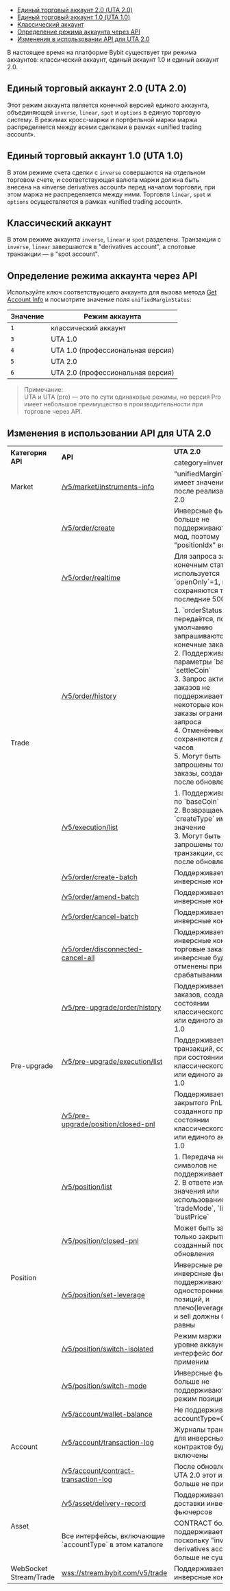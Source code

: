 - [Единый торговый аккаунт 2.0 (UTA 2.0)](#единый-торговый-аккаунт-2.0)
- [Единый торговый аккаунт 1.0 (UTA 1.0)](#единый-торговый-аккаунт-1.0)
- [Классический аккаунт](#классический-аккаунт)
- [Определение режима аккаунта через API](#определение-режима-аккаунта-через-api)
- [Изменения в использовании API для UTA 2.0](#изменения-в-использовании-api-для-uta-2.0)

<a id="единый-торговый-аккаунт-2.0"></a>

В настоящее время на платформе Bybit существует три режима аккаунтов: классический аккаунт, единый аккаунт
1.0 и единый аккаунт 2.0.

## Единый торговый аккаунт 2.0 (UTA 2.0)

Этот режим аккаунта является конечной версией единого аккаунта, объединяющей `inverse`, `linear`, `spot` и
`options` в единую торговую систему. В режимах кросс-маржи и портфельной маржи маржа распределяется между всеми
сделками в рамках «unified trading account».

<a id="единый-торговый-аккаунт-1.0"></a>

## Единый торговый аккаунт 1.0 (UTA 1.0)

В этом режиме счета сделки с `inverse` совершаются на отдельном торговом счете, и соответствующая валюта
маржи должна быть внесена на «inverse derivatives account» перед началом торговли, при этом маржа не распределяется между
ними. Торговля `linear`, `spot` и `options` осуществляется в рамках «unified trading account».

<a id="классический-аккаунт"></a>

## Классический аккаунт

В этом режиме аккаунта `inverse`, `linear` и `spot` разделены. Транзакции с `inverse`, `linear` завершаются в
"derivatives account", а спотовые транзакции — в "spot account".

<a id="определение-режима-аккаунта-через-api"></a>

## Определение режима аккаунта через API

Используйте ключ соответствующего аккаунта для вызова метода [Get Account Info](#) и посмотрите значение поля
`unifiedMarginStatus`:

|Значение       |	Режим аккаунта                  |
|---------------|-----------------------------------|
|`1`         	|классический аккаунт               |
|`3`	        |UTA 1.0                            |
|`4`	        |UTA 1.0 (профессиональная версия)  |
|`5`	        |UTA 2.0                            |
|`6`	        |UTA 2.0 (профессиональная версия)  |

>Примечание:  
>UTA и UTA (pro) — это по сути одинаковые режимы, но версия Pro имеет небольшое преимущество в производительности
>при торговле через API.

<a id="изменения-в-использовании-api-для-uta-2.0"></a>

## Изменения в использовании API для UTA 2.0

<table class="iksweb">
		<tr>
			<td rowspan="2"><b>Категория API</b></td>
			<td rowspan="2"><b>API</b></td>
			<td><b>UTA 2.0</b></td>
			<td><b>UTA 1.0</b></td>
		</tr>
		<tr>
			<td>category=inverse</td>
			<td>category=inverse</td>
		</tr>
		<tr>
			<td>Market</td>
			<td><a href="#">/v5/market/instruments-info</a></td>
			<td>"unifiedMarginTrade" имеет значение true после реализации UTA 2.0</td>
			<td>"unifiedMarginTrade" имеет значение false</td>
		</tr>
		<tr>
			<td rowspan="8">Trade</td>
			<td><a href="#">/v5/order/create</a></td>
			<td>Инверсные фьючерсы больше не поддерживают hedge-мод, поэтому "positionIdx" всегда `0`</td>
			<td>Инверсные фьючерсы поддерживают hedge-мод, поэтому "positionIdx" может быть `0`, `1`, `2`</td>
		</tr>
		<tr>
			<td><a href="#">/v5/order/realtime</a></td>
			<td>Для запроса заказов с конечным статусом используется `openOnly`=1, и сохраняются только последние 500 заказов</td>
			<td>Для запроса заказов с конечным статусом используется `openOnly`=2</td>
		</tr>
		<tr>
			<td><a href="#">/v5/order/history</a></td>
			<td>1. `orderStatus` не передаётся, по умолчанию запрашиваются все конечные заказы<br>2. Поддерживаются параметры `baseCoin` и `settleCoin`<br>3. Запрос активных заказов не поддерживается, некоторые конечные заказы ограничены для запроса<br>4. Отменённые заказы сохраняются до 24 часов<br>5. Могут быть запрошены только заказы, созданные после обновления</td>
			<td>1. `orderStatus` не передаётся, по умолчанию запрашиваются активные и конечные заказы<br>2. Параметры `baseCoin` и `settleCoin` не поддерживаются<br>3. Активные заказы и различные конечные заказы всегда поддерживаются<br>4. Нет такого ограничения</td>
		</tr>
		<tr>
			<td><a href="#">/v5/execution/list</a></td>
			<td>1. Поддерживает запрос по `baseCoin`<br>2. Возвращаемый `createType` имеет значение<br>3. Могут быть запрошены только транзакции, созданные после обновления</td>
			<td>1. Запрос по `baseCoin` не поддерживается<br>2. Возвращаемый `createType` всегда пустая строка `""`</td>
		</tr>
		<tr>
			<td><a href="#">/v5/order/create-batch</a></td>
			<td>Поддерживает инверсные контракты</td>
			<td>Не поддерживает инверсные контракты</td>
		</tr>
		<tr>
			<td><a href="#">/v5/order/amend-batch</a></td>
			<td>Поддерживает инверсные контракты</td>
			<td>Не поддерживает инверсные контракты</td>
		</tr>
		<tr>
			<td><a href="#">/v5/order/cancel-batch</a></td>
			<td>Поддерживает инверсные контракты</td>
			<td>Не поддерживает инверсные контракты</td>
		</tr>
		<tr>
			<td><a href="#">/v5/order/disconnected-cancel-all</a></td>
			<td>Поддерживает инверсные контракты; торговые заказы на инверсные будут отменены при срабатывании DCP</td>
			<td>Не поддерживает инверсные контракты; торговые заказы на инверсные не будут отменены при срабатывании DCP</td>
		</tr>
		<tr>
			<td rowspan="3">Pre-upgrade</td>
			<td><a href="#">/v5/pre-upgrade/order/history</a></td>
			<td>Поддерживает запрос заказов, созданных при состоянии классического аккаунта или единого аккаунта 1.0</td>
			<td>-</td>
		</tr>
		<tr>
			<td><a href="#">/v5/pre-upgrade/execution/list</td>
			<td>Поддерживает запрос транзакций, созданных при состоянии классического аккаунта или единого аккаунта 1.0</td>
			<td>-</td>
		</tr>
		<tr>
			<td><a href="#">/v5/pre-upgrade/position/closed-pnl</a></td>
			<td>Поддерживает запрос закрытого PnL, созданного при состоянии классического аккаунта или единого аккаунта 1.0</td>
			<td>-</td>
		</tr>
		<tr>
			<td rowspan="5">Position</td>
			<td><a href="#">/v5/position/list</a></td>
			<td>1. Передача нескольких символов не поддерживается<br>2. В ответе изменились значения или использование полей `tradeMode`, `liqPrice`, `bustPrice`</td>
			<td>1. Поддерживает передачу нескольких символов</td>
		</tr>
		<tr>
			<td><a href="#">/v5/position/closed-pnl</a></td>
			<td>Может быть запрошен только закрытый PnL, созданный после обновления</td>
			<td>-</td>
		</tr>
		<tr>
			<td><a href="#">/v5/position/set-leverage</a></td>
			<td>Инверсные perpetual и инверсные фьючерсы поддерживают только односторонний режим позиций, и плечо(leverage) для buy и sell должны быть равны</td>
			<td>Инверсные фьючерсы поддерживают hedge-режим позиций, и плечо(leverage) для buy и sell могут быть неравными</td>
		</tr>
		<tr>
			<td><a href="#">/v5/position/switch-isolated</a></td>
			<td>Режим маржи стал на уровне аккаунта, этот интерфейс больше не применим</td>
			<td>Инверсные контракты поддерживают использование этого интерфейса</td>
		</tr>
		<tr>
			<td><a href="#">/v5/position/switch-mode</a></td>
			<td>Инверсные фьючерсы больше не поддерживают hedge-режим позиций</td>
			<td>Инверсные фьючерсы поддерживают hedge-режим позиций</td>
		</tr>
		<tr>
			<td rowspan="3">Account</td>
			<td><a href="#">/v5/account/wallet-balance</a></td>
			<td>Не поддерживает accountType=CONTRACT</td>
			<td>Поддерживает accountType=CONTRACT</td>
		</tr>
		<tr>
			<td><a href="#">/v5/account/transaction-log</a></td>
			<td>Журналы транзакций для инверсных контрактов будут включены</td>
			<td>Журнал транзакций инверсного контракта необходимо получать через интерфейс ниже</td>
		</tr>
		<tr>
			<td><a href="#">/v5/account/contract-transaction-log</a></td>
			<td>После обновления до UTA 2.0 этот интерфейс больше не применим</td>
			<td>Данные из UTA 1.0 или классического аккаунта могут быть получены</td>
		</tr>
		<tr>
			<td rowspan="2">Asset</td>
			<td><a href="#">/v5/asset/delivery-record</a></td>
			<td>Поддерживает записи доставки инверсных фьючерсов</td>
			<td>Не поддерживает записи доставки инверсных фьючерсов</td>
		</tr>
		<tr>
			<td>Все интерфейсы, включающие `accountType` в этом каталоге</td>
			<td>CONTRACT больше не поддерживается, поскольку "inverse derivatives account" больше не существует</td>
			<td>Поддерживает CONTRACT (inverse derivatives account)</td>
		</tr>
		<tr>
			<td rowspan="2">WebSocket Stream/Trade</td>
			<td><a href="#">wss://stream.bybit.com/v5/trade</a></td>
			<td>Поддерживает инверсные контракты</td>
			<td>Не поддерживает инверсные контракты</td>
		</tr>
</table>
